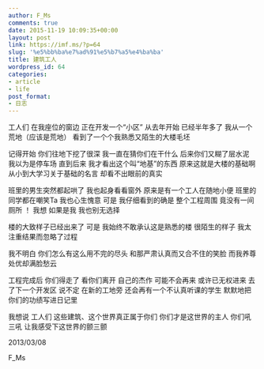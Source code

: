 ```yaml
---
author: F_Ms
comments: true
date: 2015-11-19 10:09:35+00:00
layout: post
link: https://imf.ms/?p=64
slug: '%e5%bb%ba%e7%ad%91%e5%b7%a5%e4%ba%ba'
title: 建筑工人
wordpress_id: 64
categories:
- article
- life
post_format:
- 日志
---
```


工人们
在我座位的窗边
正在开发一个“小区”
从去年开始
已经半年多了
我从一个荒地（应该是荒地）
看到了一个个我熟悉又陌生的大楼毛坯

记得开始
你们往地下挖了很深
我一直在猜你们在干什么
后来你们又糊了层水泥
我以为是停车场
直到后来
我才看出这个叫“地基”的东西
原来这就是大楼的基础啊
从小到大学习关于基础的名言
却看不出眼前的真实

班里的男生突然都起哄了
我也起身看看窗外
原来是有一个工人在随地小便
班里的同学都在嘲笑Ta
我也心生愧意
可是
我仔细看到的确是
整个工程周围
竟没有一间厕所
！
我想
如果是我
我也别无选择


楼的大致样子已经出来了
可是
我始终不敢承认这是熟悉的楼
很陌生的样子
我太注重结果而忽略了过程

我不明白
你们怎么有这么用不完的尽头
和那严肃认真而又合不住的笑脸
而我养尊处优却满脸愁云


工程完成后
你们得走了
看你们离开
自己的杰作
可能不会再来
或许已无权进来
去了下一个开发区
说不定
在新的工地旁
还会再有一个不认真听课的学生
默默地把你们的功绩写进日记里


我想说
工人们
这些建筑、这个世界真正属于你们
你们才是这世界的主人
你们吼三吼
让我感受下这世界的颤三颤

2013/03/08

F_Ms
